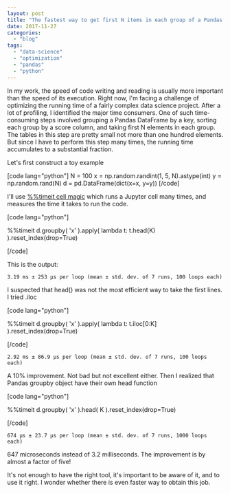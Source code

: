 ```yaml
---
layout: post
title: "The fastest way to get first N items in each group of a Pandas DataFrame"
date: 2017-11-27
categories: 
  - "blog"
tags: 
  - "data-science"
  - "optimization"
  - "pandas"
  - "python"
---
```


In my work, the speed of code writing and reading is usually more important than the speed of its execution. Right now, I'm facing a challenge of optimizing the running time of a fairly complex data science project. After a lot of profiling, I identified the major time consumers. One of such time-consuming steps involved grouping a Pandas DataFrame by a key, sorting each group by a score column, and taking first N elements in each group. The tables in this step are pretty small not more than one hundred elements. But since I have to perform this step many times, the running time accumulates to a substantial fraction.

Let's first construct a toy example

\[code lang="python"\] N = 100 x = np.random.randint(1, 5, N).astype(int) y = np.random.rand(N) d = pd.DataFrame(dict(x=x, y=y)) \[/code\]

I'll use [%%timeit cell magic](http://ipython.readthedocs.io/en/stable/interactive/magics.html) which runs a Jupyter cell many times, and measures the time it takes to run the code.

\[code lang="python"\]

%%timeit d.groupby( 'x' ).apply( lambda t: t.head(K) ).reset\_index(drop=True)

\[/code\]

This is the output:

```
3.19 ms ± 253 µs per loop (mean ± std. dev. of 7 runs, 100 loops each)
```

 

I suspected that head() was not the most efficient way to take the first lines. I tried .iloc

\[code lang="python"\]

%%timeit d.groupby( 'x' ).apply( lambda t: t.iloc\[0:K\] ).reset\_index(drop=True)

\[/code\]

```
2.92 ms ± 86.9 µs per loop (mean ± std. dev. of 7 runs, 100 loops each)
```

A 10% improvement. Not bad but not excellent either. Then I realized that Pandas groupby object have their own head function

\[code lang="python"\]

%%timeit d.groupby( 'x' ).head( K ).reset\_index(drop=True)

\[/code\]

```
674 µs ± 23.7 µs per loop (mean ± std. dev. of 7 runs, 1000 loops each)
```

647 microseconds instead of 3.2 milliseconds. The improvement is by almost a factor of five!

It's not enough to have the right tool, it's important to be aware of it, and to use it right. I wonder whether there is even faster way to obtain this job.
